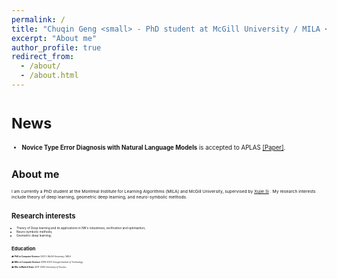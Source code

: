 ```yaml
---
permalink: /
title: "Chuqin Geng <small> - PhD student at McGill University / MILA <small>"
excerpt: "About me"
author_profile: true
redirect_from: 
  - /about/
  - /about.html
---
```



# <small> News <small>
* <b>Novice Type Error Diagnosis with Natural Language Models</b> is accepted to APLAS <a href="https:">[Paper]</a>.

# <small> About me <small>

I am currently a PhD student at the Montreal Institute for Learning Algorithms (MILA) and McGill University, supervised by [Xujie Si](https://www.cs.mcgill.ca/~xsi/) . My research interests include theory of deep learning, geometric deep learning, and neuro-symbolic methods.

# <small> Research interests <small>

* Theory of Deep learning and its applications in NN's robustness, verification and optimaztion;
* Neuro-symbolic methods;
* Geometric deep learning;



# <small> Education <small>

🎓 **PhD in Computer Science** (2021-)
  *McGill University / MILA*

🎓 **MSc in Computer Science** (2019-2021)
  *Georgia Institute of Technology*

🎓 **BSc in Math & Stats** (2011-2015)
  *University of Toronto*

